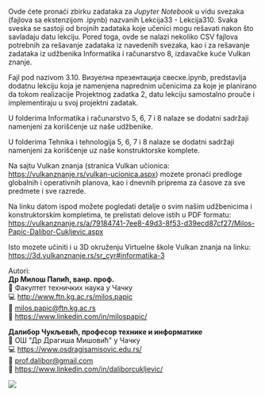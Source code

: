 
Ovde ćete pronaći zbirku zadataka za <i>Jupyter Notebook</i> u vidu svezaka (fajlova sa ekstenzijom .ipynb) nazvanih Lekcija33 - Lekcija310. Svaka sveska se sastoji od brojnih zadataka koje učenici mogu rešavati nakon što savladaju datu lekciju.
Pored toga, ovde se nalazi nekoliko CSV fajlova potrebnih za rešavanje zadataka iz navedenih svezaka, kao i za rešavanje zadataka iz udžbenika Informatika i računarstvo 8, izdavačke kuće Vulkan znanje.

Fajl pod nazivom 3.10. Визуелна презентација свеске.ipynb, predstavlja dodatnu lekciju koja je namenjena naprednim učenicima za koje je planirano da tokom realizacije Projektnog zadatka 2, datu lekciju samostalno prouče i implementiraju u svoj projektni zadatak.

U folderima Informatika i računarstvo 5, 6, 7 i 8 nalaze se dodatni sadržaji namenjeni za korišćenje uz naše udžbenike.

U folderima Tehnika i tehnologija 5, 6, 7 i 8 nalaze se dodatni sadržaji namenjeni za korišćenje uz naše konstruktorske komplete.

Na sajtu Vulkan znanja (stranica Vulkan učionica: https://vulkanznanje.rs/vulkan-ucionica.aspx) mozete pronaći predloge globalnih i operativnih planova, kao i dnevnih priprema za časove za sve predmete i sve razrede.

Na linku datom ispod možete pogledati detalje o svim našim udžbenicima i konstruktorskim kompletima, te prelistati delove istih u PDF formatu: https://vulkanznanje.rs/a/79184741-7ee8-49d3-8f53-d39ecd87cf27/Milos-Papic-Dalibor-Cukljevic.aspx

Isto mozete učiniti i u 3D okruženju Virtuelne škole Vulkan znanja na linku: https://3d.vulkanznanje.rs/sr_cyr#informatika-3

Autori:</br>
**Др Милош Папић, ванр. проф.**<br/>
:office: Факултет техничких наука у Чачку <br/>
:computer: http://www.ftn.kg.ac.rs/milos.papic <br/>
:e-mail: milos.papic@ftn.kg.ac.rs <br/>
:scroll: https://www.linkedin.com/in/milospapic/

**Далибор Чукљевић, професор технике и информатике**<br/>
:office: OШ "Др Драгиша Мишовић" у Чачку <br/>
:computer: https://www.osdragisamisovic.edu.rs/ <br/>
:e-mail: prof.dalibor@gmail.com <br/>
:scroll: https://www.linkedin.com/in/daliborcukljevic/
</br>
</p>

![](https://komarev.com/ghpvc/?username=vulkanznanje&label=Github+views)

 

